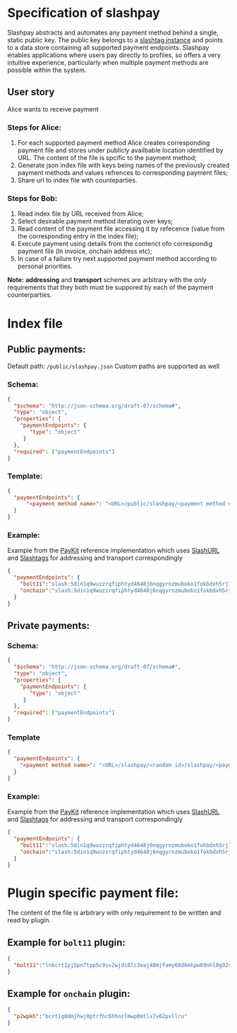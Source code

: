 # Specification of slashpay

Slashpay abstracts and automates any payment method behind a single, static public key. The public key belongs to a [slashtag instance](https://github.com/synonymdev/slashtags/tree/master/packages/slashtag) and points to a data store containing all supported payment endpoints. Slashpay enables applications where users pay directly to profiles, so offers a very intuitive experience, particularly when multiple payment methods are possible within the system.  

## User story 

Alice wants to receive payment

### Steps for Alice:
1. For each supported payment method Alice creates corresponding payment file and stores under publicly availbable location identified by URL. The content of the file is spcific to the payment method;
2. Generate json index file with keys being names of the previously created payment methods and values refrences to corresponding payment files;
3. Share url to index file with counteparties.

### Steps for Bob:
1. Read index file by URL received from Alice;
2. Select desirable payment method iterating over keys;
3. Read content of the payment file accessing it by refecence (value from the corresponding entry in the index file);
4. Execute payment using details from the contenct ofo correspondig payment file (ln invoice, onchain address etc);
5. In case of a failure try next supported payment method according to personal priorities.

**Note:** __addressing__ and __transport__ schemes are arbitrary with the only requirements that they both must be suppored by each of the payment counterparties.

# Index file

## Public payments:
Default path: `/public/slashpay.json`
Custom paths are supported as well

### Schema:
```json
{
  "$schema": "http://json-schema.org/draft-07/schema#",
  "type": "object",
  "properties": {
    "paymentEndpoints": {
       "type": "object"
     }
  },
  "required": ["paymentEndpoints"]
}
```

### Template:
```json
{
  "paymentEndpoints": {
      "<payment method name>": "<URL>/public/slashpay/<payment method name>/slashpay.json"
  }
}
```
### Example:
Example from the [PayKit](https://github.com/slashtags/slashpay-solo) reference implementation which uses [SlashURL](https://github.com/slashtags/url) and [Slashtags](https://github.com/slashtags/web-relay) for addressing and transport correspondingly

```json
{
  "paymentEndpoints": {
    "bolt11":"slash:5din1q9wuzzrqfiphtyd4648j6nqgyrnzmuboko1fokbdxh5rj7y/public/slashpay/bolt11/slashpay.json?relay=http://localhost:3000#",
    "onchain":"slash:5din1q9wuzzrqfiphtyd4648j6nqgyrnzmuboko1fokbdxh5rj7y/public/slashpay/onchain/slashpay.json?relay=http://localhost:3000#",
  }
}
```

## Private payments:

### Schema:
```json
{
  "$schema": "http://json-schema.org/draft-07/schema#",
  "type": "object",
  "properties": {
    "paymentEndpoints": {
       "type": "object"
     }
  },
  "required": ["paymentEndpoints"]
}
```

### Template
```json
{
  "paymentEndpoints": {
    "<payment method name>": "<URL>/slashpay/<random id>/slashpay/<payment method name>/slashpay.json"
  }
}
```
### Example:
Example from the [PayKit](https://github.com/slashtags/slashpay-solo) reference implementation which uses [SlashURL](https://github.com/slashtags/url) and [Slashtags](https://github.com/slashtags/web-relay) for addressing and transport correspondingly
```json
{
  "paymentEndpoints": {
    "bolt11":"slash:5din1q9wuzzrqfiphtyd4648j6nqgyrnzmuboko1fokbdxh5rj7y/slashpay/FFFFFFFF-FFFF-FFFF-FFFF-FFFFFFFFFFFF/slashpay/bolt11/slashpay.json?relay=http://localhost:3000#encryptionKey=ozpcsq7qfcpumobamisgdqunqn4osopbmmiip8y4d6nuuawhiyiy",
    "onchain":"slash:5din1q9wuzzrqfiphtyd4648j6nqgyrnzmuboko1fokbdxh5rj7y/slashpay/FFFFFFFF-FFFF-FFFF-FFFF-FFFFFFFFFFFF/slashpay/onchain/slashpay.json?relay=http://localhost:300#encryptionKey=ozpcsq7qfcpumobamisgdqunqn4osopbmmiip8y4d6nuuawhiyiy"
  }
}
```

# Plugin specific payment file:

The content of the file is arbitrary with only requirement to be written and read by plugin.

## Example for `bolt11` plugin:
```json
{
  "bolt11":"lnbcrt1pj5pn7tpp5c9sv2wjdc8lc3eaj48mjfamy60d6mkpw09nhl0g92dm8gk7kqmsqdqqcqzzsxqr23ssp5ml7jh23fqz94a889uxjludht0pvf9dtxjslsahtwtpd8lzksp2zq9qyyssqm79hxquhzeltvhjm367lzlnx7fck4guemel6httr5hzdncf4uu4hum0v8gtu46kunknqtxzrqjchw5gyn96j43uwwvdtvd5ypwc5cacp9e33v0"
}
```
## Example for `onchain` plugin:
```json
{
  "p2wpkh":"bcrt1q8dmjhwj0ptrfhc6hhnzlmwp0mtlx7x62pxllru"
}
```

